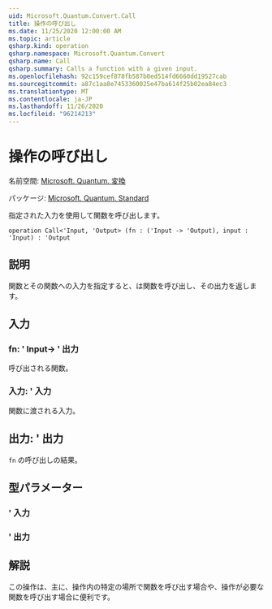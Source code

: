 ```yaml
---
uid: Microsoft.Quantum.Convert.Call
title: 操作の呼び出し
ms.date: 11/25/2020 12:00:00 AM
ms.topic: article
qsharp.kind: operation
qsharp.namespace: Microsoft.Quantum.Convert
qsharp.name: Call
qsharp.summary: Calls a function with a given input.
ms.openlocfilehash: 92c159cef878fb587b0ed514fd6660dd19527cab
ms.sourcegitcommit: a87c1aa8e7453360025e47ba614f25b02ea84ec3
ms.translationtype: MT
ms.contentlocale: ja-JP
ms.lasthandoff: 11/26/2020
ms.locfileid: "96214213"
---
```

# <a name="call-operation"></a>操作の呼び出し

名前空間: [Microsoft. Quantum. 変換](xref:Microsoft.Quantum.Convert)

パッケージ: [Microsoft. Quantum. Standard](https://nuget.org/packages/Microsoft.Quantum.Standard)


指定された入力を使用して関数を呼び出します。

```qsharp
operation Call<'Input, 'Output> (fn : ('Input -> 'Output), input : 'Input) : 'Output
```


## <a name="description"></a>説明

関数とその関数への入力を指定すると、は関数を呼び出し、その出力を返します。

## <a name="input"></a>入力

### <a name="fn--input---output"></a>fn: ' Input-> ' 出力

呼び出される関数。


### <a name="input--input"></a>入力: ' 入力

関数に渡される入力。



## <a name="output--output"></a>出力: ' 出力

`fn` の呼び出しの結果。

## <a name="type-parameters"></a>型パラメーター

### <a name="input"></a>' 入力


### <a name="output"></a>' 出力



## <a name="remarks"></a>解説

この操作は、主に、操作内の特定の場所で関数を呼び出す場合や、操作が必要な関数を呼び出す場合に便利です。